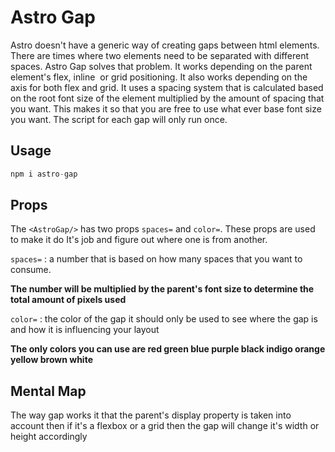 # Astro Gap

Astro doesn't have a generic way of creating gaps between html elements. There are times where two elements need to be separated with different spaces. Astro Gap solves that problem. It works depending on the parent element's flex, inline  or grid positioning. It also works depending on the axis for both flex and grid. It uses a spacing system that is calculated based on the root font size of the element multiplied by the amount of spacing that you want. This makes it so that you are free to use what ever base font size you want. The script for each gap will only run once.

## Usage

```js
npm i astro-gap
```

## Props 

The `<AstroGap/>` has two props  `spaces=` and `color=`. These props are used to make it do It's job and figure out where one is from another. 

`spaces=` : a number that is based on how many spaces that you want to consume.  

**The number will be multiplied by the parent's font size to determine the total amount of pixels used**

`color=` : the color of the gap it should only be used to see where the gap is and how it is influencing your layout 

**The only colors you can use are red green blue purple black indigo orange yellow brown white**


## Mental Map

The way gap works it that the parent's display property is taken into account then if it's a flexbox or a grid then the gap will change it's width or height accordingly 










